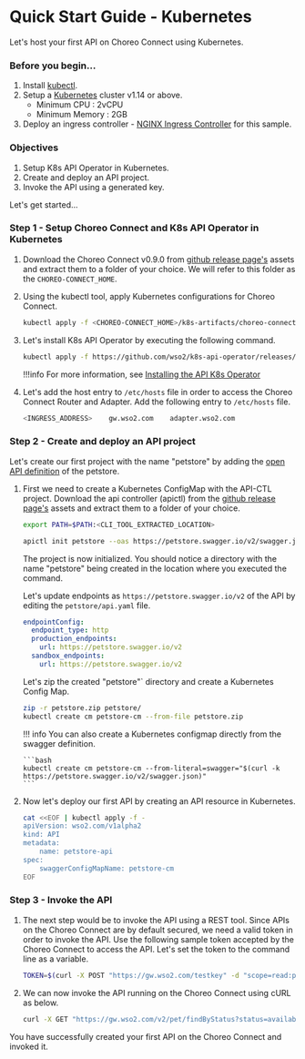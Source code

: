 # Quick Start Guide - Kubernetes

Let's host your first API on Choreo Connect using Kubernetes.

### Before you begin...

1.  Install [kubectl](https://kubernetes.io/docs/tasks/tools/install-kubectl/).
2.  Setup a [Kubernetes](https://Kubernetes.io/docs/setup/) cluster v1.14 or above.
      - Minimum CPU : 2vCPU
      - Minimum Memory : 2GB
3.  Deploy an ingress controller - [NGINX Ingress Controller](https://kubernetes.github.io/ingress-nginx/deploy/) for this sample.

### Objectives

1.  Setup K8s API Operator in Kubernetes.
2.  Create and deploy an API project.
3.  Invoke the API using a generated key.

Let's get started...

### Step 1 - Setup Choreo Connect and K8s API Operator in Kubernetes

1.  Download the Choreo Connect v0.9.0 from
    [github release page's](https://github.com/wso2/product-microgateway/releases/tag/v0.9.0) assets and extract them
    to a folder of your choice. We will refer to this folder as the `CHOREO-CONNECT_HOME`.

2.  Using the kubectl tool, apply Kubernetes configurations for Choreo Connect.

    ```bash
    kubectl apply -f <CHOREO-CONNECT_HOME>/k8s-artifacts/choreo-connect
    ```

3.  Let's install K8s API Operator by executing the following command.

    ```bash
    kubectl apply -f https://github.com/wso2/k8s-api-operator/releases/download/v2.0.0/api-operator-configs.yaml
    ```
    !!!info
        For more information, see [Installing the API K8s Operator]({{base_path}}/install-and-setup/setup/kubernetes-operators/k8s-api-operator/install/)

4.  Let's add the host entry to `/etc/hosts` file in order to access the Choreo Connect Router and Adapter.
    Add the following entry to `/etc/hosts` file.
    ```sh
    <INGRESS_ADDRESS>    gw.wso2.com    adapter.wso2.com
    ```

### Step 2 - Create and deploy an API project

Let's create our first project with the name "petstore" by adding the
[open API definition](https://petstore.swagger.io/v2/swagger.json) of the petstore.

1.  First we need to create a Kubernetes ConfigMap with the API-CTL project.
    Download the api controller (apictl) from the 
    [github release page's](https://github.com/wso2/product-apim-tooling/releases/tag/v4.0.0) assets and 
    extract them to a folder of your choice.

    ```bash
    export PATH=$PATH:<CLI_TOOL_EXTRACTED_LOCATION>
    ```

    ```bash
    apictl init petstore --oas https://petstore.swagger.io/v2/swagger.json
    ```

    The project is now initialized. You should notice a directory with the name "petstore" being created in the location
    where you executed the command.
    
    Let's update endpoints as `https://petstore.swagger.io/v2` of the API by editing the `petstore/api.yaml` file.
    ```yaml
    endpointConfig:
      endpoint_type: http
      production_endpoints:
        url: https://petstore.swagger.io/v2
      sandbox_endpoints:
        url: https://petstore.swagger.io/v2
    ```
    
    Let's zip the created "petstore"` directory and create a Kubernetes Config Map.
    ```bash
    zip -r petstore.zip petstore/
    kubectl create cm petstore-cm --from-file petstore.zip
    ```

    !!! info
        You can also create a Kubernetes configmap directly from the swagger definition.
        
        ```bash
        kubectl create cm petstore-cm --from-literal=swagger="$(curl -k https://petstore.swagger.io/v2/swagger.json)"
        ```

2.  Now let's deploy our first API by creating an API resource in Kubernetes.

    ```bash
    cat <<EOF | kubectl apply -f -
    apiVersion: wso2.com/v1alpha2
    kind: API
    metadata:
        name: petstore-api
    spec:
        swaggerConfigMapName: petstore-cm
    EOF
    ```

### Step 3 - Invoke the API

1.  The next step would be to invoke the API using a REST tool. Since APIs on the Choreo Connect are by default secured, 
    we need a valid token in order to invoke the API.
    Use the following sample token accepted by the Choreo Connect to access the API. 
    Let's set the token to the command line as a variable.

    ```bash
    TOKEN=$(curl -X POST "https://gw.wso2.com/testkey" -d "scope=read:pets" -H "Authorization: Basic YWRtaW46YWRtaW4=" -k -v)
    ```

2.  We can now invoke the API running on the Choreo Connect using cURL as below.

    ```bash
    curl -X GET "https://gw.wso2.com/v2/pet/findByStatus?status=available" -H "accept: application/json" -H "Authorization:Bearer $TOKEN" -k
    ```

You have successfully created your first API on the Choreo Connect and invoked it.
